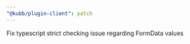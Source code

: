 ```yaml
---
"@kubb/plugin-client": patch
---
```


Fix typescript strict checking issue regarding FormData values
